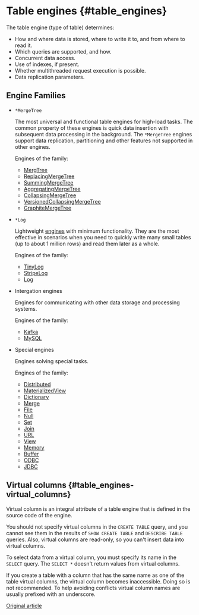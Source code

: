 # Table engines {#table_engines}

The table engine (type of table) determines:

- How and where data is stored, where to write it to, and from where to read it.
- Which queries are supported, and how.
- Concurrent data access.
- Use of indexes, if present.
- Whether multithreaded request execution is possible.
- Data replication parameters.

## Engine Families

- `*MergeTree`

    The most universal and functional table engines for high-load tasks. The common property of these engines is quick data insertion with subsequent data processing in the background. The `*MergeTree` engines support data replication, partitioning and other features not supported in other engines.

    Engines of the family:

    - [MergTree](mergetree.md)
    - [ReplacingMergeTree](replacingmergetree.md)
    - [SummingMergeTree](summingmergetree.md)
    - [AggregatingMergeTree](aggregatingmergetree.md)
    - [CollapsingMergeTree](collapsingmergetree.md)
    - [VersionedCollapsingMergeTree](versionedcollapsingmergetree.md)
    - [GraphiteMergeTree](graphitemergetree.md)

- `*Log`

    Lightweight [engines](log_family.md) with minimum functionality. They are the most effective in scenarios when you need to quickly write many small tables (up to about 1 million rows) and read them later as a whole.

    Engines of the family:

    - [TinyLog](tinylog.md)
    - [StripeLog](stripelog.md)
    - [Log](log.md)

- Intergation engines

    Engines for communicating with other data storage and processing systems.

    Engines of the family:

    - [Kafka](kafka.md)
    - [MySQL](mysql.md)

- Special engines

    Engines solving special tasks.

    Engines of the family:

    - [Distributed](distributed.md)
    - [MaterializedView](materializedview.md)
    - [Dictionary](dictionary.md)
    - [Merge](merge.md)
    - [File](file.md)
    - [Null](null.md)
    - [Set](set.md)
    - [Join](join.md)
    - [URL](url.md)
    - [View](view.md)
    - [Memory](memory.md)
    - [Buffer](buffer.md)
    - [ODBC](odbc.md)
    - [JDBC](jdbc.md)

## Virtual columns {#table_engines-virtual_columns}

Virtual column is an integral attribute of a table engine that is defined in the source code of the engine.

You should not specify virtual columns in the `CREATE TABLE` query, and you cannot see them in the results of `SHOW CREATE TABLE` and `DESCRIBE TABLE` queries. Also, virtual columns are read-only, so you can't insert data into virtual columns.

To select data from a virtual column, you must specify its name in the `SELECT` query. The `SELECT *` doesn't return values from virtual columns.

If you create a table with a column that has the same name as one of the table virtual columns, the virtual column becomes inaccessible. Doing so is not recommended. To help avoiding conflicts virtual column names are usually prefixed with an underscore.

[Original article](https://clickhouse.yandex/docs/en/operations/table_engines/) <!--hide-->
